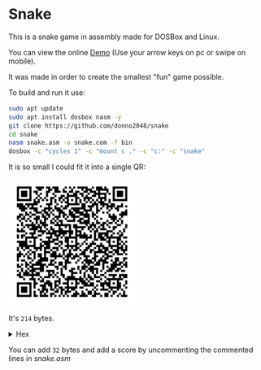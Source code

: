 # Snake

This is a snake game in assembly made for DOSBox and Linux.

You can view the online [Demo](https://donno2048.github.io/snake/) (Use your arrow keys on pc or swipe on mobile).

It was made in order to create the smallest "fun" game possible.

To build and run it use:

```sh
sudo apt update
sudo apt install dosbox nasm -y
git clone https://github.com/donno2048/snake
cd snake
nasm snake.asm -o snake.com -f bin
dosbox -c "cycles 1" -c "mount c ." -c "c:" -c "snake"
```

It is so small I could fit it into a single QR:

<img src="./snake.png" width="250"/>

It's `214` bytes.

<details>
  <summary>Hex</summary>
  <br/>
    
```
50501f17b800b8500731ffb9d007b8200260f3abb8ffffb126bfa802f3abb111ab60b12931c0f3abb8ffffab6181c79e00e2edb126b
f4a0df3ab616a06515f5de86000e460247f3c4874133c4b740b3c4d740481c79c0083c70881c79c0081efa000b00926803d070f94c4
740626803d20758daa4f6006551e0759418db6d8008d7c02fdf3a4fc076157893ed80008e475098bbed800b020aaeb054545e803005
feba060b9ffff66f7f181e2ff0f81fa80027df06a2852525f585931d2f7f183fa127de081c7d300c1e70226803d0974d3b007aa61c3
```
</details>

You can add `32` bytes and add a score by uncommenting the commented lines in _snake.asm_
